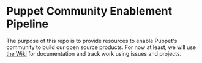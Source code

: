 # Puppet Community Enablement Pipeline

The purpose of this repo is to provide resources to enable Puppet's community
to build our open source products. For now at least, we will use [the Wiki](https://github.com/puppetlabs/community-enablement-pipeline/wiki) for
documentation and track work using issues and projects.
